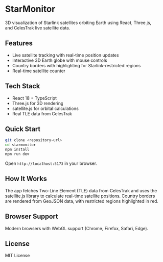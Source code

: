 # StarMonitor

3D visualization of Starlink satellites orbiting Earth using React, Three.js, and CelesTrak live satellite data.

## Features

- Live satellite tracking with real-time position updates
- Interactive 3D Earth globe with mouse controls
- Country borders with highlighting for Starlink-restricted regions
- Real-time satellite counter

## Tech Stack

- React 18 + TypeScript
- Three.js for 3D rendering
- satellite.js for orbital calculations
- Real TLE data from CelesTrak

## Quick Start

```bash
git clone <repository-url>
cd starmonitor
npm install
npm run dev
```

Open `http://localhost:5173` in your browser.

## How It Works

The app fetches Two-Line Element (TLE) data from CelesTrak and uses the satellite.js library to calculate real-time satellite positions. Country borders are rendered from GeoJSON data, with restricted regions highlighted in red.

## Browser Support

Modern browsers with WebGL support (Chrome, Firefox, Safari, Edge).

## License

MIT License